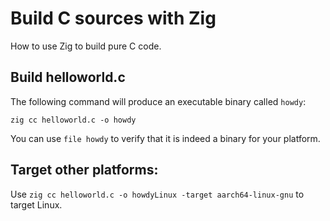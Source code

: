 # Build C sources with Zig

How to use Zig to build pure C code.

## Build helloworld.c

The following command will produce an executable binary called `howdy`:

`zig cc helloworld.c -o howdy`

You can use `file howdy` to verify that it is indeed a binary for your platform.

## Target other platforms:

Use `zig cc helloworld.c -o howdyLinux -target aarch64-linux-gnu` to target Linux.
